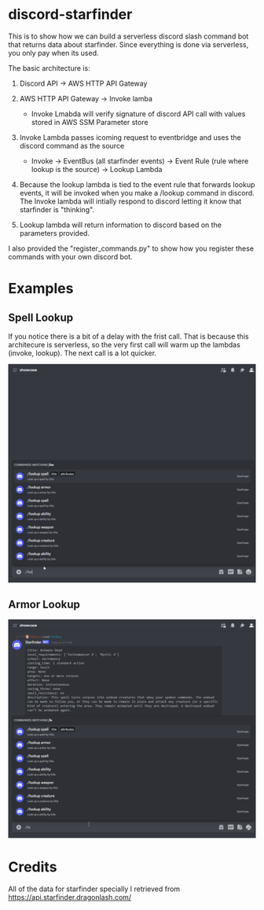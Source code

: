# discord-starfinder

This is to show how we can build a serverless discord slash command bot that returns data about starfinder. Since everything is done via serverless, you only pay when its used.

The basic architecture is:

1. Discord API -> AWS HTTP API Gateway
1. AWS HTTP API Gateway -> Invoke lamba

   - Invoke Lmabda will verify signature of discord API call with values stored in AWS SSM Parameter store

1. Invoke Lambda passes icoming request to eventbridge and uses the discord command as the source

   - Invoke -> EventBus (all starfinder events) -> Event Rule (rule where lookup is the source) -> Lookup Lambda

1. Because the lookup lambda is tied to the event rule that forwards lookup events, it will be invoked when you make a /lookup command in discord. The Invoke lambda will intially respond to discord letting it know that starfinder is "thinking".

1. Lookup lambda will return information to discord based on the parameters provided.

I also provided the "register_commands.py" to show how you register these commands with your own discord bot.

# Examples

## Spell Lookup

If you notice there is a bit of a delay with the frist call. That is because this architecure is serverless, so the very first call will warm up the lambdas (invoke, lookup). The next call is a lot quicker.

![spell_lookup](Starfinder_Bot.gif)

## Armor Lookup

![armor_lookup](Starfinder_armor.gif)

# Credits

All of the data for starfinder specially I retrieved from https://api.starfinder.dragonlash.com/
